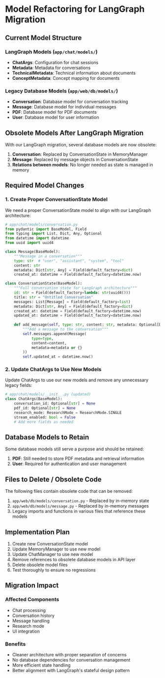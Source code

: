 # Model Refactoring for LangGraph Migration

## Current Model Structure

### LangGraph Models (`app/chat/models/`)
- **ChatArgs**: Configuration for chat sessions
- **Metadata**: Metadata for conversations
- **TechnicalMetadata**: Technical information about documents
- **ConceptMetadata**: Concept mapping for documents

### Legacy Database Models (`app/web/db/models/`)
- **Conversation**: Database model for conversation tracking
- **Message**: Database model for individual messages
- **PDF**: Database model for PDF documents
- **User**: Database model for user information

## Obsolete Models After LangGraph Migration

With our LangGraph migration, several database models are now obsolete:

1. **Conversation**: Replaced by ConversationState in MemoryManager
2. **Message**: Replaced by message objects in ConversationState
3. **Relations between models**: No longer needed as state is managed in memory

## Required Model Changes

### 1. Create Proper ConversationState Model

We need a proper ConversationState model to align with our LangGraph architecture:

```python
# app/chat/models/conversation.py
from pydantic import BaseModel, Field
from typing import List, Dict, Any, Optional
from datetime import datetime
from uuid import uuid4

class Message(BaseModel):
    """Message in a conversation"""
    type: str  # "user", "assistant", "system", "tool"
    content: str
    metadata: Dict[str, Any] = Field(default_factory=dict)
    created_at: datetime = Field(default_factory=datetime.now)

class ConversationState(BaseModel):
    """Full conversation state for LangGraph architecture"""
    id: str = Field(default_factory=lambda: str(uuid4()))
    title: str = "Untitled Conversation"
    messages: List[Message] = Field(default_factory=list)
    metadata: Dict[str, Any] = Field(default_factory=dict)
    created_at: datetime = Field(default_factory=datetime.now)
    updated_at: datetime = Field(default_factory=datetime.now)
    
    def add_message(self, type: str, content: str, metadata: Optional[Dict[str, Any]] = None):
        """Add a message to the conversation"""
        self.messages.append(Message(
            type=type,
            content=content,
            metadata=metadata or {}
        ))
        self.updated_at = datetime.now()
```

### 2. Update ChatArgs to Use New Models

Update ChatArgs to use our new models and remove any unnecessary legacy fields:

```python
# app/chat/models/__init__.py (updated)
class ChatArgs(BaseModel):
    conversation_id: Optional[str] = None
    pdf_id: Optional[str] = None
    research_mode: ResearchMode = ResearchMode.SINGLE
    stream_enabled: bool = False
    # Add more fields as needed
```

## Database Models to Retain

Some database models still serve a purpose and should be retained:

1. **PDF**: Still needed to store PDF metadata and retrieval information
2. **User**: Required for authentication and user management

## Files to Delete / Obsolete Code

The following files contain obsolete code that can be removed:

1. `app/web/db/models/conversation.py` - Replaced by in-memory state
2. `app/web/db/models/message.py` - Replaced by in-memory messages
3. Legacy imports and functions in various files that reference these models

## Implementation Plan

1. Create new ConversationState model
2. Update MemoryManager to use new model
3. Update ChatManager to use new model
4. Remove references to obsolete database models in API layer
5. Delete obsolete model files
6. Test thoroughly to ensure no regressions

## Migration Impact

### Affected Components
- Chat processing
- Conversation history
- Message handling
- Research mode
- UI integration

### Benefits
- Cleaner architecture with proper separation of concerns
- No database dependencies for conversation management
- More efficient state handling
- Better alignment with LangGraph's stateful design pattern
